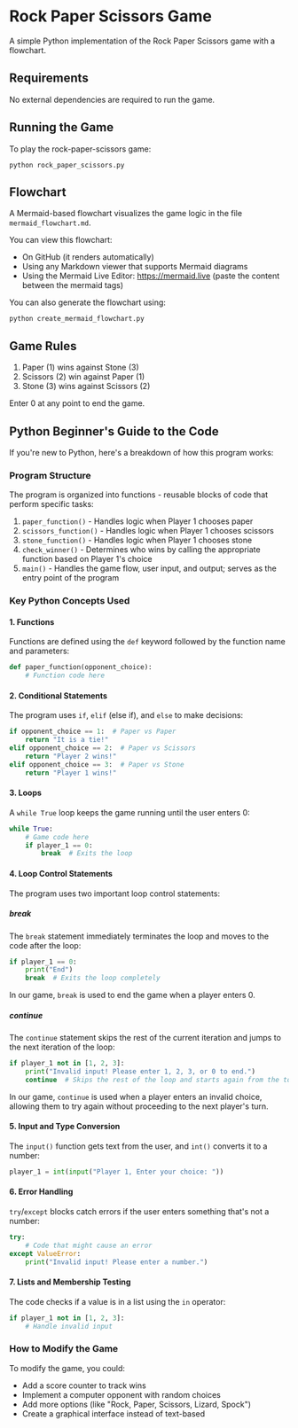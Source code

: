 # Rock Paper Scissors Game

A simple Python implementation of the Rock Paper Scissors game with a flowchart.

## Requirements

No external dependencies are required to run the game.

## Running the Game

To play the rock-paper-scissors game:

```
python rock_paper_scissors.py
```

## Flowchart

A Mermaid-based flowchart visualizes the game logic in the file `mermaid_flowchart.md`.

You can view this flowchart:
- On GitHub (it renders automatically)
- Using any Markdown viewer that supports Mermaid diagrams
- Using the Mermaid Live Editor: https://mermaid.live (paste the content between the mermaid tags)

You can also generate the flowchart using:

```
python create_mermaid_flowchart.py
```

## Game Rules

1. Paper (1) wins against Stone (3)
2. Scissors (2) win against Paper (1)
3. Stone (3) wins against Scissors (2)

Enter 0 at any point to end the game.

## Python Beginner's Guide to the Code

If you're new to Python, here's a breakdown of how this program works:

### Program Structure

The program is organized into functions - reusable blocks of code that perform specific tasks:

1. `paper_function()` - Handles logic when Player 1 chooses paper
2. `scissors_function()` - Handles logic when Player 1 chooses scissors 
3. `stone_function()` - Handles logic when Player 1 chooses stone
4. `check_winner()` - Determines who wins by calling the appropriate function based on Player 1's choice
5. `main()` - Handles the game flow, user input, and output; serves as the entry point of the program

### Key Python Concepts Used

#### 1. Functions
Functions are defined using the `def` keyword followed by the function name and parameters:
```python
def paper_function(opponent_choice):
    # Function code here
```

#### 2. Conditional Statements
The program uses `if`, `elif` (else if), and `else` to make decisions:
```python
if opponent_choice == 1:  # Paper vs Paper
    return "It is a tie!"
elif opponent_choice == 2:  # Paper vs Scissors
    return "Player 2 wins!"
elif opponent_choice == 3:  # Paper vs Stone
    return "Player 1 wins!"
```

#### 3. Loops
A `while True` loop keeps the game running until the user enters 0:
```python
while True:
    # Game code here
    if player_1 == 0:
        break  # Exits the loop
```

#### 4. Loop Control Statements
The program uses two important loop control statements:

##### break
The `break` statement immediately terminates the loop and moves to the code after the loop:
```python
if player_1 == 0:
    print("End")
    break  # Exits the loop completely
```
In our game, `break` is used to end the game when a player enters 0.

##### continue
The `continue` statement skips the rest of the current iteration and jumps to the next iteration of the loop:
```python
if player_1 not in [1, 2, 3]:
    print("Invalid input! Please enter 1, 2, 3, or 0 to end.")
    continue  # Skips the rest of the loop and starts again from the top
```
In our game, `continue` is used when a player enters an invalid choice, allowing them to try again without proceeding to the next player's turn.

#### 5. Input and Type Conversion
The `input()` function gets text from the user, and `int()` converts it to a number:
```python
player_1 = int(input("Player 1, Enter your choice: "))
```

#### 6. Error Handling
`try`/`except` blocks catch errors if the user enters something that's not a number:
```python
try:
    # Code that might cause an error
except ValueError:
    print("Invalid input! Please enter a number.")
```

#### 7. Lists and Membership Testing
The code checks if a value is in a list using the `in` operator:
```python
if player_1 not in [1, 2, 3]:
    # Handle invalid input
```

### How to Modify the Game

To modify the game, you could:
- Add a score counter to track wins
- Implement a computer opponent with random choices
- Add more options (like "Rock, Paper, Scissors, Lizard, Spock")
- Create a graphical interface instead of text-based 